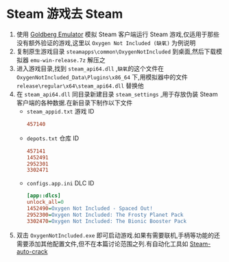 # Steam 游戏去 Steam
1. 使用 [Goldberg Emulator](https://github.com/Detanup01/gbe_fork) 模拟 Steam 客户端运行 Steam 游戏,仅适用于那些没有额外验证的游戏,这里以 `Oxygen Not Included (缺氧)` 为例说明
2. 复制原生游戏目录 `steamapps\common\OxygenNotIncluded` 到桌面,然后下载模拟器 `emu-win-release.7z` 解压之
3. 进入游戏目录,找到 `steam_api64.dll` ,`缺氧`的这个文件在 `OxygenNotIncluded_Data\Plugins\x86_64` 下,用模拟器中的文件 `release\regular\x64\steam_api64.dll` 替换他
4. 在 `steam_api64.dll` 同目录新建目录 `steam_settings` ,用于存放伪装 Steam 客户端的各种数据.在新目录下制作以下文件
    * `steam_appid.txt` 游戏 ID
        ```ini
        457140
        ```
    * `depots.txt` 仓库 ID
        ```ini
        457141
        1452491
        2952301
        3302471
        ```
    * `configs.app.ini` DLC ID
        ```ini
        [app::dlcs]
        unlock_all=0
        1452490=Oxygen Not Included - Spaced Out!
        2952300=Oxygen Not Included: The Frosty Planet Pack
        3302470=Oxygen Not Included: The Bionic Booster Pack
        ```
5. 双击 `OxygenNotIncluded.exe` 即可启动游戏.如果有需要联机,手柄等功能的还需要添加其他配置文件,但不在本篇讨论范围之列.有自动化工具如 [Steam-auto-crack](https://github.com/SteamAutoCracks/Steam-auto-crack)